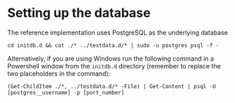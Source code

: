Setting up the database
=======================

The reference implementation uses PostgreSQL as the underlying database
```
cd initdb.d && cat ./* ../testdata.d/* | sudo -u postgres psql -f -
```

Alternatively, if you are using Windows run the following command in a Powershell window from the `initdb.d` directory (remember to replace the two placeholders in the command):

```
(Get-ChildItem ./*, ../testdata.d/* -File) | Get-Content | psql -U [postgres__username] -p [port_number] 
```
